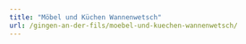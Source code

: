 ```yaml
---
title: "Möbel und Küchen Wannenwetsch"
url: /gingen-an-der-fils/moebel-und-kuechen-wannenwetsch/
---
```


